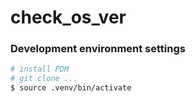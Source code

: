# check_os_ver


### Development environment settings

```bash
# install PDM
# git clone ...
$ source .venv/bin/activate
```
